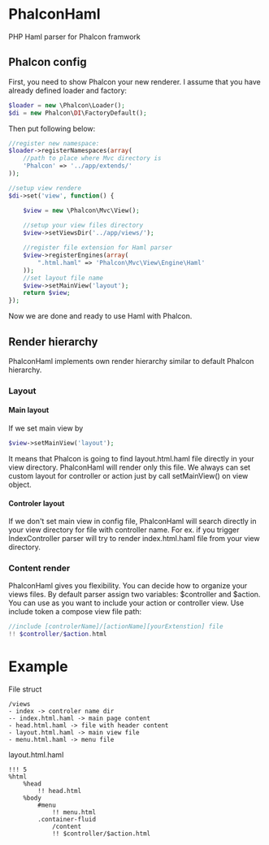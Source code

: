 PhalconHaml
===========

PHP Haml parser for Phalcon framwork

Phalcon config
------
First, you need to show Phalcon your new renderer. 
I assume that you have already defined loader and factory:

```php
$loader = new \Phalcon\Loader();
$di = new Phalcon\DI\FactoryDefault();
```

Then put following below:

```php
//register new namespace:
$loader->registerNamespaces(array(
    //path to place where Mvc directory is
	'Phalcon' => '../app/extends/'
));

//setup view rendere 
$di->set('view', function() {

	$view = new \Phalcon\Mvc\View();
	
	//setup your view files directory
	$view->setViewsDir('../app/views/');

    //register file extension for Haml parser
	$view->registerEngines(array(
		".html.haml" => 'Phalcon\Mvc\View\Engine\Haml'
	));
	//set layout file name
	$view->setMainView('layout');
	return $view;
});
```

Now we are done and ready to use Haml with Phalcon.

Render hierarchy
------

PhalconHaml implements own render hierarchy similar to default Phalcon hierarchy.

### Layout

#### Main layout
If we set main view by
```php
$view->setMainView('layout');
```

It means that Phalcon is going to find layout.html.haml file directly in your view directory. PhalconHaml will render only this file.
We always can set custom layout for controller or action just by call setMainView() on view object.

#### Controler layout
If we don't set main view in config file, PhalconHaml will search directly in your view directory for file with controller name. For ex. if you trigger IndexController parser will try to render index.html.haml file from your view directory.

### Content render
PhalconHaml gives you flexibility. You can decide how to organize your views files. By default parser assign two variables: $controller and $action. You can use as you want to include your action or controller view. Use include token a compose view file path:

```php
//include [controlerName]/[actionName][yourExtenstion] file
!! $controller/$action.html
```

# Example

File struct
```
/views
- index -> controler name dir
-- index.html.haml -> main page content
- head.html.haml -> file with header content
- layout.html.haml -> main view file
- menu.html.haml -> menu file
```

layout.html.haml
```haml
!!! 5
%html
	%head
		!! head.html
	%body
	    #menu
	        !! menu.html
		.container-fluid
		    /content
			!! $controller/$action.html
```